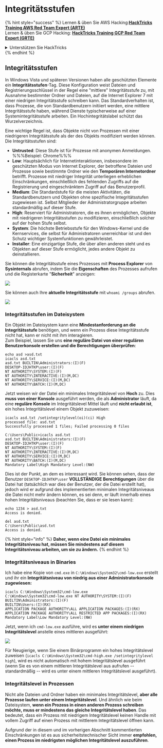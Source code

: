 # Integritätsstufen

{% hint style="success" %}
Lernen & üben Sie AWS Hacking:<img src="/.gitbook/assets/arte.png" alt="" data-size="line">[**HackTricks Training AWS Red Team Expert (ARTE)**](https://training.hacktricks.xyz/courses/arte)<img src="/.gitbook/assets/arte.png" alt="" data-size="line">\
Lernen & üben Sie GCP Hacking: <img src="/.gitbook/assets/grte.png" alt="" data-size="line">[**HackTricks Training GCP Red Team Expert (GRTE)**<img src="/.gitbook/assets/grte.png" alt="" data-size="line">](https://training.hacktricks.xyz/courses/grte)

<details>

<summary>Unterstützen Sie HackTricks</summary>

* Überprüfen Sie die [**Abonnementpläne**](https://github.com/sponsors/carlospolop)!
* **Treten Sie der** 💬 [**Discord-Gruppe**](https://discord.gg/hRep4RUj7f) oder der [**Telegram-Gruppe**](https://t.me/peass) bei oder **folgen** Sie uns auf **Twitter** 🐦 [**@hacktricks\_live**](https://twitter.com/hacktricks\_live)**.**
* **Teilen Sie Hacking-Tricks, indem Sie PRs an die** [**HackTricks**](https://github.com/carlospolop/hacktricks) und [**HackTricks Cloud**](https://github.com/carlospolop/hacktricks-cloud) GitHub-Repos senden.

</details>
{% endhint %}

## Integritätsstufen

In Windows Vista und späteren Versionen haben alle geschützten Elemente ein **Integritätsstufen**-Tag. Diese Konfiguration weist Dateien und Registrierungsschlüssel in der Regel eine "mittlere" Integritätsstufe zu, mit Ausnahme bestimmter Ordner und Dateien, auf die Internet Explorer 7 mit einer niedrigen Integritätsstufe schreiben kann. Das Standardverhalten ist, dass Prozesse, die von Standardbenutzern initiiert werden, eine mittlere Integritätsstufe haben, während Dienste typischerweise auf einer Systemintegritätsstufe arbeiten. Ein Hochintegritätslabel schützt das Wurzelverzeichnis.

Eine wichtige Regel ist, dass Objekte nicht von Prozessen mit einer niedrigeren Integritätsstufe als der des Objekts modifiziert werden können. Die Integritätsstufen sind:

* **Untrusted**: Diese Stufe ist für Prozesse mit anonymen Anmeldungen. %%%Beispiel: Chrome%%%
* **Low**: Hauptsächlich für Internetinteraktionen, insbesondere im geschützten Modus von Internet Explorer, der betroffene Dateien und Prozesse sowie bestimmte Ordner wie den **Temporären Internetordner** betrifft. Prozesse mit niedriger Integrität unterliegen erheblichen Einschränkungen, einschließlich des fehlenden Zugriffs auf die Registrierung und eingeschränktem Zugriff auf das Benutzerprofil.
* **Medium**: Die Standardstufe für die meisten Aktivitäten, die Standardbenutzern und Objekten ohne spezifische Integritätsstufen zugewiesen ist. Selbst Mitglieder der Administratorgruppe arbeiten standardmäßig auf dieser Stufe.
* **High**: Reserviert für Administratoren, die es ihnen ermöglichen, Objekte mit niedrigeren Integritätsstufen zu modifizieren, einschließlich solcher auf der hohen Stufe selbst.
* **System**: Die höchste Betriebsstufe für den Windows-Kernel und die Kernservices, die selbst für Administratoren unerreichbar ist und den Schutz wichtiger Systemfunktionen gewährleistet.
* **Installer**: Eine einzigartige Stufe, die über allen anderen steht und es Objekten auf dieser Stufe ermöglicht, jedes andere Objekt zu deinstallieren.

Sie können die Integritätsstufe eines Prozesses mit **Process Explorer** von **Sysinternals** abrufen, indem Sie die **Eigenschaften** des Prozesses aufrufen und die Registerkarte "**Sicherheit**" anzeigen:

![](<../../.gitbook/assets/image (824).png>)

Sie können auch Ihre **aktuelle Integritätsstufe** mit `whoami /groups` abrufen.

![](<../../.gitbook/assets/image (325).png>)

### Integritätsstufen im Dateisystem

Ein Objekt im Dateisystem kann eine **Mindestanforderung an die Integritätsstufe** benötigen, und wenn ein Prozess diese Integritätsstufe nicht hat, kann er nicht mit ihm interagieren.\
Zum Beispiel, lassen Sie uns **eine reguläre Datei von einer regulären Benutzerkonsole erstellen und die Berechtigungen überprüfen**:
```
echo asd >asd.txt
icacls asd.txt
asd.txt BUILTIN\Administrators:(I)(F)
DESKTOP-IDJHTKP\user:(I)(F)
NT AUTHORITY\SYSTEM:(I)(F)
NT AUTHORITY\INTERACTIVE:(I)(M,DC)
NT AUTHORITY\SERVICE:(I)(M,DC)
NT AUTHORITY\BATCH:(I)(M,DC)
```
Jetzt weisen wir der Datei ein minimales Integritätslevel von **Hoch** zu. Dies **muss von einer Konsole** ausgeführt werden, die als **Administrator** läuft, da eine **reguläre Konsole** im Integritätslevel Mittel läuft und **nicht erlaubt ist**, ein hohes Integritätslevel einem Objekt zuzuweisen:
```
icacls asd.txt /setintegritylevel(oi)(ci) High
processed file: asd.txt
Successfully processed 1 files; Failed processing 0 files

C:\Users\Public>icacls asd.txt
asd.txt BUILTIN\Administrators:(I)(F)
DESKTOP-IDJHTKP\user:(I)(F)
NT AUTHORITY\SYSTEM:(I)(F)
NT AUTHORITY\INTERACTIVE:(I)(M,DC)
NT AUTHORITY\SERVICE:(I)(M,DC)
NT AUTHORITY\BATCH:(I)(M,DC)
Mandatory Label\High Mandatory Level:(NW)
```
Dies ist der Punkt, an dem es interessant wird. Sie können sehen, dass der Benutzer `DESKTOP-IDJHTKP\user` **VOLLSTÄNDIGE Berechtigungen** über die Datei hat (tatsächlich war dies der Benutzer, der die Datei erstellt hat), jedoch wird er aufgrund des implementierten minimalen Integritätsniveaus die Datei nicht mehr ändern können, es sei denn, er läuft innerhalb eines hohen Integritätsniveaus (beachten Sie, dass er sie lesen kann):
```
echo 1234 > asd.txt
Access is denied.

del asd.txt
C:\Users\Public\asd.txt
Access is denied.
```
{% hint style="info" %}
**Daher, wenn eine Datei ein minimales Integritätsniveau hat, müssen Sie mindestens auf diesem Integritätsniveau arbeiten, um sie zu ändern.**
{% endhint %}

### Integritätsniveaus in Binaries

Ich habe eine Kopie von `cmd.exe` in `C:\Windows\System32\cmd-low.exe` erstellt und ihr ein **Integritätsniveau von niedrig aus einer Administratorkonsole zugewiesen:**
```
icacls C:\Windows\System32\cmd-low.exe
C:\Windows\System32\cmd-low.exe NT AUTHORITY\SYSTEM:(I)(F)
BUILTIN\Administrators:(I)(F)
BUILTIN\Users:(I)(RX)
APPLICATION PACKAGE AUTHORITY\ALL APPLICATION PACKAGES:(I)(RX)
APPLICATION PACKAGE AUTHORITY\ALL RESTRICTED APP PACKAGES:(I)(RX)
Mandatory Label\Low Mandatory Level:(NW)
```
Jetzt, wenn ich `cmd-low.exe` ausführe, wird es **unter einem niedrigen Integritätslevel** anstelle eines mittleren ausgeführt:

![](<../../.gitbook/assets/image (313).png>)

Für Neugierige, wenn Sie einem Binärprogramm ein hohes Integritätslevel zuweisen (`icacls C:\Windows\System32\cmd-high.exe /setintegritylevel high`), wird es nicht automatisch mit hohem Integritätslevel ausgeführt (wenn Sie es von einem mittleren Integritätslevel aus aufrufen -- standardmäßig -- wird es unter einem mittleren Integritätslevel ausgeführt).

### Integritätslevel in Prozessen

Nicht alle Dateien und Ordner haben ein minimales Integritätslevel, **aber alle Prozesse laufen unter einem Integritätslevel**. Und ähnlich wie beim Dateisystem, **wenn ein Prozess in einen anderen Prozess schreiben möchte, muss er mindestens das gleiche Integritätslevel haben**. Das bedeutet, dass ein Prozess mit niedrigem Integritätslevel keinen Handle mit vollem Zugriff auf einen Prozess mit mittlerem Integritätslevel öffnen kann.

Aufgrund der in diesem und im vorherigen Abschnitt kommentierten Einschränkungen ist es aus sicherheitstechnischer Sicht immer **empfohlen, einen Prozess im niedrigsten möglichen Integritätslevel auszuführen**.
